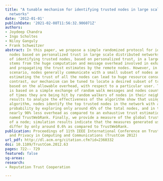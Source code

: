 ```yaml
---
title: "A tunable mechanism for identifying trusted nodes in large scale distributed
  networks"
date: '2012-01-01'
publishDate: '2021-02-08T11:56:32.906071Z'
authors:
- Joydeep Chandra
- Ingo Scholtes
- Niloy Ganguly
- Frank Schweitzer
abstract: In this paper, we propose a simple randomized protocol for identifying trusted
  nodes based on personalized trust in large scale distributed networks. The problem
  of identifying trusted nodes, based on personalized trust, in a large network setting
  stems from the huge computation and message overhead involved in exhaustively calculating
  and propagating the trust estimates by the remote nodes. However, in any practical
  scenario, nodes generally communicate with a small subset of nodes and thus exhaustively
  estimating the trust of all the nodes can lead to huge resource consumption. In
  contrast, our mechanism can be tuned to locate a desired subset of trusted nodes,
  based on the allowable overhead, with respect to a particular user. The mechanism
  is based on a simple exchange of random walk messages and nodes counting the number
  of times they are being hit by random walkers of nodes in their neighborhood. Simulation
  results to analyze the effectiveness of the algorithm show that using the proposed
  algorithm, nodes identify the top trusted nodes in the network with a very high
  probability by exploring only around 45% of the total nodes, and in turn generates
  nearly 90% less overhead as compared to an exhaustive trust estimation mechanism,
  named TrustWebRank. Finally, we provide a measure of the global trustworthiness
  of a node; simulation results indicate that the measures generated using our mechanism
  differ by only around 0.6% as compared to TrustWebRank.
publication: Proceedings of 11th IEEE International Conference on Trust, Security
  and Privacy in Computing and Communications (TrustCom 2012)
url_pdf: http://dl.acm.org/citation.cfm?id=2360332
doi: 10.1109/TrustCom.2012.63
pages: 722-- 729
featured: false
sg-areas:
research: 
- Reputation Trust Cooperation

---
```

